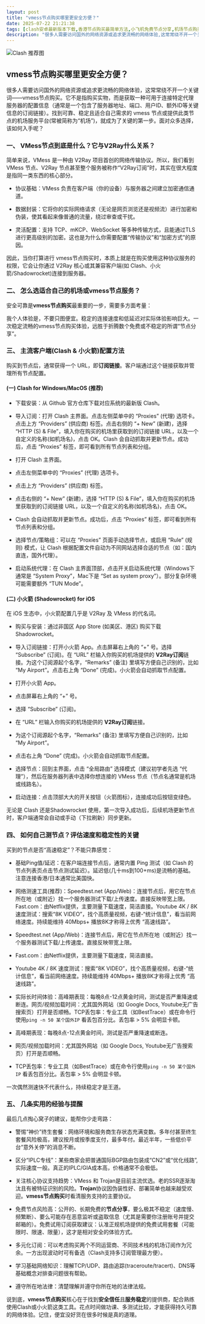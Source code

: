 ```yaml
---
layout: post
title: "vmess节点购买哪里更安全方便？"
date: 2025-07-22 21:21:38
tags: [clash安卓最新版本下载,香港节点购买最简单方法,小飞机免费节点分享,机场节点购买,sstap代理购买,clash订阅节点步骤]
description: "很多人需要访问国外的网络资源或追求更流畅的网络体验,这常常绕不开一个关键词——vmess节点购买。它不是指购买实物,而是获取一种可用于连接特定代理服务器的配置信息（通常是一个包含了服务器地址、端口、用户ID、额外ID等关键信息的订阅链接）。找到可靠、稳定且适合自己需求的 vmess 节点或提供此类节点的机场服务平台(常被简称为\"机场\"),就成为了关键的第一步。面对众多选择,该如何入手呢？"
---
```


![Clash 推荐图](https://clashjd.github.io/assets/img/tiktok机场推荐.png)

## vmess节点购买哪里更安全方便？

很多人需要访问国外的网络资源或追求更流畅的网络体验，这常常绕不开一个关键词——vmess节点购买。它不是指购买实物，而是获取一种可用于连接特定代理服务器的配置信息（通常是一个包含了服务器地址、端口、用户ID、额外ID等关键信息的订阅链接）。找到可靠、稳定且适合自己需求的 vmess 节点或提供此类节点的机场服务平台(常被简称为“机场”)，就成为了关键的第一步。面对众多选择，该如何入手呢？

### 一、 VMess节点到底是什么？它与V2Ray什么关系？

简单来说，VMess 是一种由 V2Ray 项目首创的网络传输协议。所以，我们看到 VMess 节点、V2Ray 节点甚至整个服务被称作“V2Ray订阅”时，其实在很大程度是指同一类东西的核心部分。

- 协议基础：VMess 负责在客户端（你的设备）与服务器之间建立加密通信通道。

- 数据封装：它将你的实际网络请求（无论是网页浏览还是视频流）进行加密和伪装，使其看起来像普通的流量，绕过审查或干扰。

- 灵活配置：支持 TCP、mKCP、WebSocket 等多种传输方式，且能通过TLS进行更高级别的加密。这也是为什么你需要配置“传输协议”和“加密方式”的原因。

因此，当你打算进行 vmess节点购买时，本质上就是在购买使用这种协议服务的权限，它会让你通过 V2Ray 核心或其兼容客户端(如 Clash、小火箭/Shadowrocket)连接到服务器。

### 二、 怎么选适合自己的机场或vmess节点服务？

安全可靠是**vmess节点购买**最重要的一步，需要多方面考量：

我个人体验是，不要只图便宜。稳定的连接速度和低延迟对实际体验影响巨大。一次稳定流畅的vmess节点购买体验，远胜于折腾数个免费或不稳定的所谓“节点分享”。

### 三、 主流客户端(Clash & 小火箭)配置方法

购买到节点后，通常获得一个 URL，即**订阅链接**。客户端通过这个链接获取并管理所有节点配置。

#### (一) Clash for Windows/MacOS (推荐)

- 下载安装：从 Github 官方仓库下载对应系统的最新版 Clash。

- 导入订阅：打开 Clash 主界面。点击左侧菜单中的 “Proxies” (代理) 选项卡。点击上方 “Providers” (供应商) 标签。点击右侧的 “+ New” (新建)，选择 “HTTP (S) & File”，填入你在购买的机场里获取到的订阅链接 URL，以及一个自定义的名称(如机场名)，点击 OK。Clash 会自动抓取并更新节点。成功后，点击 “Proxies” 标签，即可看到所有节点列表和分组。

- 打开 Clash 主界面。

- 点击左侧菜单中的 “Proxies” (代理) 选项卡。

- 点击上方 “Providers” (供应商) 标签。

- 点击右侧的 “+ New” (新建)，选择 “HTTP (S) & File”，填入你在购买的机场里获取到的订阅链接 URL，以及一个自定义的名称(如机场名)，点击 OK。

- Clash 会自动抓取并更新节点。成功后，点击 “Proxies” 标签，即可看到所有节点列表和分组。

- 选择节点/策略组：可以在 “Proxies” 页面手动选择节点，或启用 “Rule” (规则) 模式，让 Clash 根据配置文件自动为不同网站选择合适的节点（如：国内直连，国外代理）。

- 启动系统代理：在 Clash 主界面顶部，点击开关启动系统代理（Windows下通常是 “System Proxy”，Mac下是 “Set as system proxy”）。部分复杂环境可能需要额外 “TUN Mode”。

#### (二) 小火箭 (Shadowrocket) for iOS

在 iOS 生态中，小火箭配置几乎是 V2Ray 及 VMess 的代名词。

- 购买与安装：通过非国区 App Store (如美区、港区) 购买下载 Shadowrocket。

- 导入订阅链接：打开小火箭 App。点击屏幕右上角的 “+” 号。选择 “Subscribe” (订阅)。在 “URL” 栏输入你购买的机场提供的 **V2Ray订阅**链接。为这个订阅源起个名字，“Remarks” (备注) 里填写方便自己识别的，比如 “My Airport”。点击右上角 “Done” (完成)。小火箭会自动抓取节点配置。

- 打开小火箭 App。

- 点击屏幕右上角的 “+” 号。

- 选择 “Subscribe” (订阅)。

- 在 “URL” 栏输入你购买的机场提供的 **V2Ray订阅**链接。

- 为这个订阅源起个名字，“Remarks” (备注) 里填写方便自己识别的，比如 “My Airport”。

- 点击右上角 “Done” (完成)。小火箭会自动抓取节点配置。

- 选择节点：回到主界面，点击 “全局路由” 选择模式（建议初学者先选 “代理”），然后在服务器列表中选择你想连接的 VMess 节点（节点名通常是机场或线路名）。

- 启动连接：点击顶部大大的开关按钮（火箭图标），连接成功后按钮变绿色。

无论是 Clash 还是Shadowrocket 使用，第一次导入成功后，后续机场更新节点时，客户端通常会自动或手动（下拉刷新）同步更新。

### 四、 如何自己测节点？评估速度和稳定性的关键

买到的节点是否“高速稳定”？不能只靠感觉：

- 基础Ping值/延迟：在客户端连接节点后，通常内置 Ping 测试（如 Clash 的节点列表页点击节点测试延迟）。延迟低(几十ms到100+ms)是流畅的基础。注意连接香港/日本通常比美国快。

- 网络测速工具(推荐)：Speedtest.net (App/Web)：连接节点后，用它在节点所在地（或附近）找一个服务器测试下载/上传速度。直接反映带宽上限。Fast.com：由Netflix提供，主要测量下载速度，简洁直接。Youtube 4K / 8K 速度测试：搜索“8K VIDEO”，找个高质量视频，右键-“统计信息”，看当前网络速度。持续能维持 40Mbps+ 播放8K才称得上优秀 “高速线路”。

- Speedtest.net (App/Web)：连接节点后，用它在节点所在地（或附近）找一个服务器测试下载/上传速度。直接反映带宽上限。

- Fast.com：由Netflix提供，主要测量下载速度，简洁直接。

- Youtube 4K / 8K 速度测试：搜索“8K VIDEO”，找个高质量视频，右键-“统计信息”，看当前网络速度。持续能维持 40Mbps+ 播放8K才称得上优秀 “高速线路”。

- 实际长时间体验：高峰期表现：每晚8点-12点黄金时间，测试是否严重降速或断连。网页/视频加载时间：尤其国外网站（如 Google Docs, Youtube无广告搜索页）打开是否顺畅。TCP丢包率：专业工具（如BestTrace）或在命令行使用`ping -n 50 某个国外IP` 看丢包百分比。丢包率 > 5% 会明显卡顿。

- 高峰期表现：每晚8点-12点黄金时间，测试是否严重降速或断连。

- 网页/视频加载时间：尤其国外网站（如 Google Docs, Youtube无广告搜索页）打开是否顺畅。

- TCP丢包率：专业工具（如BestTrace）或在命令行使用`ping -n 50 某个国外IP` 看丢包百分比。丢包率 > 5% 会明显卡顿。

一次偶然测速快不代表什么，持续稳定才是王道。

### 五、 几条实用的经验与提醒

最后几点掏心窝子的建议，能帮你少走弯路：

- 警惕“神价”终生套餐：网络环境和服务商生存状态充满变数。多年付甚至终生套餐风险极高，建议按月或按季度支付，最多年付。最近半年，一些低价平台“意外关停”的消息不断。

- 区分“IPLC专线”：某些商家会把普通国际BGP路由包装成“CN2”或“优化线路”, 实际速度一般。真正的IPLC/GIA成本高，价格通常不会极低。

- 关注核心协议支持趋势：VMess 和 Trojan是目前主流优选。老的SSR逐渐淘汰且有被特征识别的风险。**Trojan**协议因伪装性好、部署简单也越来越受欢迎。**vmess节点购买**时看清服务支持的主要协议。

- 免费节点风险高：公开的、长期免费的**节点分享**，要么极其不稳定（速度慢、频繁断）、要么可能存在恶意监听或盗取信息（尤其是需要你注册账号并提交邮箱的）。免费试用订阅获取建议：认准正规机场提供的免费试用套餐（可能限时、限速、限量），这才是相对安全的体验方式。

- 多元化订阅：可以考虑购买两个不同运营商、不同技术栈的机场订阅作为冗余。一方出现波动时可有备选（Clash支持多订阅管理最方便）。

- 学习基础网络知识：理解TCP/UDP、路由追踪(traceroute/tracert)、DNS等基础概念对排查问题很有帮助。

- 遵守所在地法律：清楚理解并遵守你所在地的法律法规。

说到底，**vmess节点购买**核心在于找到**安全信任**且**服务稳定**的提供商，配合熟练使用Clash或小火箭这类工具。花点时间做功课、多测试比较，才能获得持久可靠的网络体验。记住，便宜没好货在很多时候是真的道理。